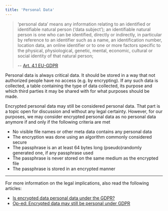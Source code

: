 ```yaml
---
title: 'Personal Data'
---
```


> ‘personal data’ means any information relating to an identified or identifiable natural person (‘data subject’); an identifiable natural person is one who can be identified, directly or indirectly, in particular by reference to an identifier such as a name, an identification number, location data, an online identifier or to one or more factors specific to the physical, physiological, genetic, mental, economic, cultural or social identity of that natural person;
> 
> -- [Art. 4.1 EU-GDPR](https://eur-lex.europa.eu/legal-content/EN/TXT/HTML/?uri=CELEX:32016R0679&from=EN#d1e1489-1-1)
 
Personal data is always critical data. It should be stored in a way that not authorized people have no access (e.g. by encrypting). If any such data is collected, a table containing the type of data collected, its purpose and which third parties it may be shared with for what purposes should be made.

Encrypted personal data may still be considered personal data. That part is a topic open for discussion and without any legal certainty. However, for our purposes, we may consider encrypted personal data as no personal data anymore if and only if the following criteria are met

* No visible file names or other meta data contains any personal data
* The encryption was done using an algorithm commonly considered secure
* The passphrase is an at least 64 bytes long (pseudo)randomly generated one, if any passphrase used
* The passphrase is never stored on the same medium as the encrypted file
* The passphrase is stored in an encrypted manner


___

For more information on the legal implications, also read the following articles:

* [Is encrypted data personal data under the GDPR?](https://iapp.org/news/a/is-encrypted-data-personal-data-under-the-gdpr/)
* [Op-ed: Encrypted data may still be personal under GDPR](https://iapp.org/news/a/op-ed-encrypted-data-may-still-be-personal-under-gdpr/)